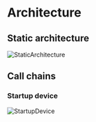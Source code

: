 # Architecture

## Static architecture

![StaticArchitecture](http://www.plantuml.com/plantuml/proxy?cache=no&src=https://raw.githubusercontent.com/k-phi/m5stack-shelly-blindscontroller/main/documentation/static-architecture.puml)

## Call chains

### Startup device

![StartupDevice](http://www.plantuml.com/plantuml/proxy?cache=no&src=https://raw.githubusercontent.com/k-phi/m5stack-shelly-blindscontroller/main/documentation/call-chain-startup-device.puml)
